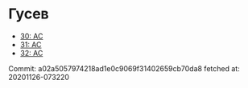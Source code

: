 # Гусев
- [30: AC](30.md)
- [31: AC](31.md)
- [32: AC](32.md)

Commit: a02a5057974218ad1e0c9069f31402659cb70da8
 fetched at: 20201126-073220
